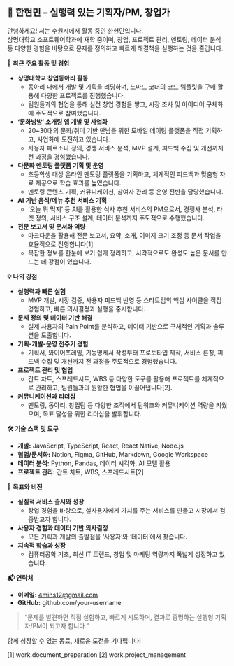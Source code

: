 ## 👋 한현민 – 실행력 있는 기획자/PM, 창업가

안녕하세요! 저는 수원시에서 활동 중인 한현민입니다.  
상명대학교 소프트웨어학과에 재학 중이며, 창업, 프로젝트 관리, 멘토링, 데이터 분석 등 다양한 경험을 바탕으로 문제를 정의하고 빠르게 해결책을 실행하는 것을 즐깁니다.

**🌱 최근 주요 활동 및 경험**

- **상명대학교 창업동아리 활동**  
  - 동아리 내에서 개발 및 기획을 리딩하며, 노마드 코더의 코드 템플릿을 구매·활용해 다양한 프로젝트를 진행했습니다.
  - 팀원들과의 협업을 통해 실전 창업 경험을 쌓고, 시장 조사 및 아이디어 구체화에 주도적으로 참여했습니다.
- **‘문화방방’ 소개팅 앱 개발 및 사업화**  
  - 20~30대의 문화/취미 기반 만남을 위한 모바일 데이팅 플랫폼을 직접 기획하고, 사업화에 도전하고 있습니다.
  - 사용자 페르소나 정의, 경쟁 서비스 분석, MVP 설계, 피드백 수집 및 개선까지 전 과정을 경험했습니다.
- **다문화 멘토링 플랫폼 기획 및 운영**  
  - 초등학생 대상 온라인 멘토링 플랫폼을 기획하고, 체계적인 피드백과 맞춤형 자료 제공으로 학습 효과를 높였습니다.
  - 멘토링 콘텐츠 기획, 커뮤니케이션, 참여자 관리 등 운영 전반을 담당했습니다.
- **AI 기반 음식/메뉴 추천 서비스 기획**  
  - ‘오늘 뭐 먹지’ 등 AI를 활용한 식사 추천 서비스의 PM으로서, 경쟁사 분석, 타겟 정의, 서비스 구조 설계, 데이터 분석까지 주도적으로 수행했습니다.
- **전문 보고서 및 문서화 역량**  
  - 마크다운을 활용해 전문 보고서, 요약, 소개, 이미지 크기 조정 등 문서 작업을 효율적으로 진행합니다[1].
  - 복잡한 정보를 한눈에 보기 쉽게 정리하고, 시각적으로도 완성도 높은 문서를 만드는 데 강점이 있습니다.

**💡 나의 강점**

- **실행력과 빠른 실험**  
  - MVP 개발, 시장 검증, 사용자 피드백 반영 등 스타트업의 핵심 사이클을 직접 경험하고, 빠른 의사결정과 실행을 중시합니다.
- **문제 정의 및 데이터 기반 해결**  
  - 실제 사용자의 Pain Point를 분석하고, 데이터 기반으로 구체적인 기획과 솔루션을 도출합니다.
- **기획-개발-운영 전주기 경험**  
  - 기획서, 와이어프레임, 기능명세서 작성부터 프로토타입 제작, 서비스 론칭, 피드백 수집 및 개선까지 전 과정을 주도적으로 경험했습니다.
- **프로젝트 관리 및 협업**  
  - 간트 차트, 스프레드시트, WBS 등 다양한 도구를 활용해 프로젝트를 체계적으로 관리하고, 팀원들과의 원활한 협업을 이끌어냅니다[2].
- **커뮤니케이션과 리더십**  
  - 멘토링, 동아리, 창업팀 등 다양한 조직에서 팀워크와 커뮤니케이션 역량을 키웠으며, 목표 달성을 위한 리더십을 발휘합니다.

**🛠️ 기술 스택 및 도구**

- **개발:** JavaScript, TypeScript, React, React Native, Node.js
- **협업/문서화:** Notion, Figma, GitHub, Markdown, Google Workspace
- **데이터 분석:** Python, Pandas, 데이터 시각화, AI 모델 활용
- **프로젝트 관리:** 간트 차트, WBS, 스프레드시트[2]

**🎯 목표와 비전**

- **실질적 서비스 출시와 성장**  
  - 창업 경험을 바탕으로, 실사용자에게 가치를 주는 서비스를 만들고 시장에서 검증받고자 합니다.
- **사용자 경험과 데이터 기반 의사결정**  
  - 모든 기획과 개발의 출발점을 ‘사용자’와 ‘데이터’에서 찾습니다.
- **지속적 학습과 성장**  
  - 컴퓨터공학 기초, 최신 IT 트렌드, 창업 및 마케팅 역량까지 폭넓게 성장하고 있습니다.

**📬 연락처**

- **이메일:** 4mins12@gmail.com
- **GitHub:** github.com/your-username

> “문제를 발견하면 직접 실험하고, 빠르게 시도하며, 결과로 증명하는 실행형 기획자/PM이 되고자 합니다.”

함께 성장할 수 있는 동료, 새로운 도전을 기다립니다!

[1] work.document_preparation
[2] work.project_management
